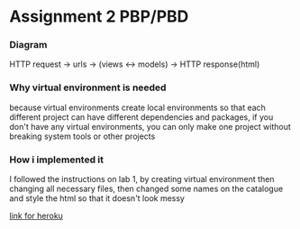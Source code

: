 # Assignment 2 PBP/PBD

### Diagram
HTTP request -> urls -> (views <-> models) -> HTTP response(html)

### Why virtual environment is needed
because virtual environments create local environments so that each different project can have different dependencies and packages, if you don't have any virtual environments, you can only make one project without breaking system tools or other projects

### How i implemented it
I followed the instructions on lab 1, by creating virtual environment then changing all necessary files, then changed some names on the catalogue and style the html so that it doesn't look messy

[link for heroku](https://pbp2022-katalog.herokuapp.com/katalog/)

